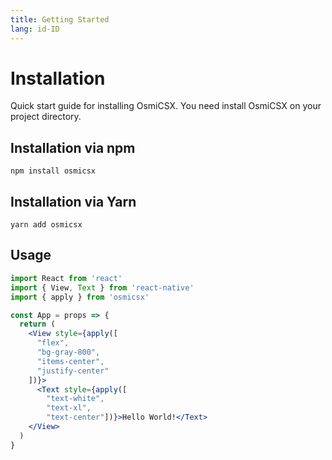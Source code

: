 ```yaml
---
title: Getting Started
lang: id-ID
---
```

# Installation
Quick start guide for installing OsmiCSX. You need install OsmiCSX on your project directory.

## Installation via npm
```
npm install osmicsx
```

## Installation via Yarn
```
yarn add osmicsx
```

## Usage
```jsx harmony
import React from 'react'
import { View, Text } from 'react-native'
import { apply } from 'osmicsx'

const App = props => {
  return (
    <View style={apply([
      "flex", 
      "bg-gray-800", 
      "items-center", 
      "justify-center"
    ])}>
      <Text style={apply([
        "text-white", 
        "text-xl", 
        "text-center"])}>Hello World!</Text>
    </View>
  )
} 
```
